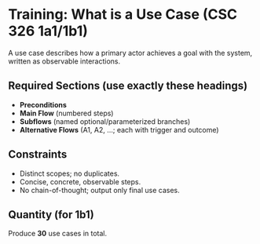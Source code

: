 # Training: What is a Use Case (CSC 326 1a1/1b1)

A use case describes how a primary actor achieves a goal with the system, written as observable interactions.

## Required Sections (use exactly these headings)
- **Preconditions**
- **Main Flow** (numbered steps)
- **Subflows** (named optional/parameterized branches)
- **Alternative Flows** (A1, A2, …; each with trigger and outcome)

## Constraints
- Distinct scopes; no duplicates.
- Concise, concrete, observable steps.
- No chain-of-thought; output only final use cases.

## Quantity (for 1b1)
Produce **30** use cases in total.